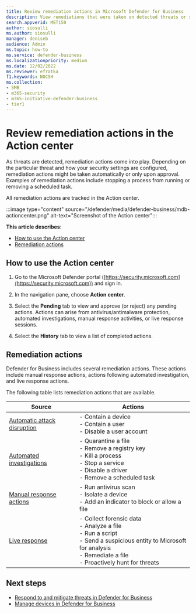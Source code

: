 ```yaml
---
title: Review remediation actions in Microsoft Defender for Business
description: View remediations that were taken on detected threats or suspected attacks with Defender for Business.
search.appverid: MET150
author: siosulli
ms.author: siosulli
manager: deniseb 
audience: Admin
ms.topic: how-to
ms.service: defender-business
ms.localizationpriority: medium
ms.date: 12/02/2022
ms.reviewer: efratka
f1.keywords: NOCSH 
ms.collection: 
- SMB
- m365-security
- m365-initiative-defender-business
- tier1
---
```


# Review remediation actions in the Action center

As threats are detected, remediation actions come into play. Depending on the particular threat and how your security settings are configured, remediation actions might be taken automatically or only upon approval. Examples of remediation actions include stopping a process from running or removing a scheduled task.

All remediation actions are tracked in the Action center.

:::image type="content" source="/defender/media/defender-business/mdb-actioncenter.png" alt-text="Screenshot of the Action center":::

**This article describes**:

- [How to use the Action center](#how-to-use-the-action-center)
- [Remediation actions](#remediation-actions)


## How to use the Action center

1. Go to the Microsoft Defender portal ([https://security.microsoft.com](https://security.microsoft.com)) and sign in.

2. In the navigation pane, choose **Action center**.

3. Select the **Pending** tab to view and approve (or reject) any pending actions. Actions can arise from antivirus/antimalware protection, automated investigations, manual response activities, or live response sessions.

4. Select the **History** tab to view a list of completed actions.

## Remediation actions

Defender for Business includes several remediation actions. These actions include manual response actions, actions following automated investigation, and live response actions.

The following table lists remediation actions that are available.

| Source  | Actions  |
|---------|---------|
| [Automatic attack disruption](mdb-attack-disruption.md) | - Contain a device <br/>- Contain a user <br/>- Disable a user account |
| [Automated investigations](../defender-endpoint/automated-investigations.md)      |- Quarantine a file<br/> - Remove a registry key<br/> - Kill a process<br/> - Stop a service<br/> - Disable a driver<br/> - Remove a scheduled task  |
| [Manual response actions](../defender-endpoint/respond-machine-alerts.md)   |- Run antivirus scan<br/> - Isolate a device<br/> - Add an indicator to block or allow a file |
| [Live response](../defender-endpoint/live-response.md)   |- Collect forensic data<br/> - Analyze a file<br/> - Run a script<br/> - Send a suspicious entity to Microsoft for analysis<br/> - Remediate a file <br/> - Proactively hunt for threats|

## Next steps

- [Respond to and mitigate threats in Defender for Business](mdb-respond-mitigate-threats.md)
- [Manage devices in Defender for Business](mdb-manage-devices.md)


